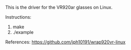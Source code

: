 This is the driver for the VR920ar glasses on Linux.

Instructions:

1. make
2. ./example

References: https://github.com/jph10191/wrap920vr-linux
